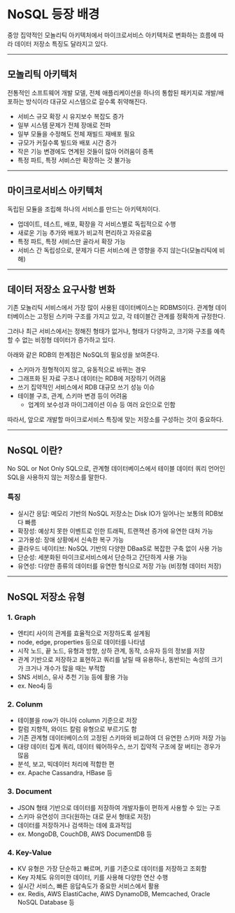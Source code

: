 # NoSQL 등장 배경
중앙 집약적인 모놀리틱 아키텍처에서 마이크로서비스 아키텍처로 변화하는 흐름에 따라 데이터 저장소 특징도 달라지고 있다.

---
## 모놀리틱 아키텍처
전통적인 소프트웨어 개발 모델, 전체 애플리케이션을 하나의 통합된 패키지로 개발/배포하는 방식이라 대규모 시스템으로 갈수록 취약해진다.


- 서비스 규모 확장 시 유지보수 복잡도 증가
- 일부 시스템 문제가 전체 장애로 전파
- 일부 모듈을 수정해도 전체 재빌드 재배포 필요
- 규모가 커질수록 빌드와 배포 시간 증가
- 작은 기능 변경에도 연계된 것들이 많아 어려움이 증폭
- 특정 파트, 특정 서비스만 확장하는 것 불가능


---
## 마이크로서비스 아키텍처
독립된 모듈을 조립해 하나의 서비스를 만드는 아키텍처이다.


- 업데이트, 테스트, 배포, 확장을 각 서비스별로 독립적으로 수행
- 새로운 기능 추가와 배포가 비교적 편리하고 자유로움
- 특정 파트, 특정 서비스만 골라서 확장 가능
- 서비스 간 독립성으로, 문제가 다른 서비스에 큰 영향을 주지 않는다(모놀리틱에 비해)


---
## 데이터 저장소 요구사항 변화
기존 모놀리틱 서비스에서 가장 많이 사용된 데이터베이스는 RDBMS이다. 관계형 데이터베이스는 고정된 스키마 구조를 가지고 있고, 각 테이블간 관계를 정확하게 규정한다.


그러나 최근 서비스에서는 정해진 형태가 없거나, 형태가 다양하고, 크기와 구조를 예측할 수 없는 비정형 데이터가 증가하고 있다.


아래와 같은 RDB의 한계점은 NoSQL의 필요성을 보여준다.


- 스키마가 정형적이지 않고, 유동적으로 바뀌는 경우
- 그래프화 된 자료 구조나 데이터는 RDB에 저장하기 어려움
- 쓰기 집약적인 서비스에서 RDB 대규모 쓰기 성능 이슈
- 테이블 구조, 관계, 스키마 변경 등이 어려움
    - 업계의 보수성과 마이그레이션 이슈 등 여러 요인으로 인함


따라서, 앞으로 개발할 마이크로서비스 특징에 맞는 저장소를 구성하는 것이 중요하다.


---
## NoSQL 이란?
No SQL or Not Only SQL으로, 관계형 데이터베이스에서 테이블 데이터 쿼리 언어인 SQL을 사용하지 않는 저장소를 말한다.

### 특징
- 실시간 응답: 메모리 기반의 NoSQL 저장소는 Disk IO가 일어나는 보통의 RDB보다 빠름
- 확장성: 예상치 못한 이벤트로 인한 트래픽, 트랜잭션 증가에 유연한 대처 가능
- 고가용성: 장애 상황에서 신속한 복구 가능
- 클라우드 네이티브: NoSQL 기반의 다양한 DBaaS로 복잡한 구축 없이 사용 가능
- 단순성: 세분화된 마이크로서비스에서 단순하고 간단하게 사용 가능
- 유연성: 다양한 종류의 데이터를 유연한 형식으로 저장 가능 (비정형 데이터 저장)


---
## NoSQL 저장소 유형
### 1. Graph
- 엔티티 사이의 관계를 효율적으로 저장하도록 설계됨
- node, edge, properties 등으로 데이터를 나타냄
- 시작 노드, 끝 노드, 유형과 방향, 상하 관계, 동작, 소유자 등의 정보를 저장
- 관계 기반으로 저장하고 표현하고 쿼리를 날릴 때 유용하나, 동반되는 속성의 크기가 크거나 개수가 많을 때는 부적합
- SNS 서비스, 유사 추천 기능 등에 활용 가능
- ex. Neo4j 등


### 2. Colunm
- 테이블을 row가 아니아 column 기준으로 저장
- 칼럼 지향적, 와이드 칼럼 유형으로 부르기도 함
- 기존 관계형 데이터베이스의 고정된 스키마와 비교하여 더 유연한 스키마 저장 가능
- 대량 데이터 집계 쿼리, 데이터 웨어하우스, 쓰기 집약적 구조에 잘 버티는 경우가 많음
- 분석, 보고, 빅데이터 처리에 적합한 편
- ex. Apache Cassandra, HBase 등


### 3. Document
- JSON 형태 기반으로 데이터를 저장하여 개발자들이 편하게 사용할 수 있는 구조
- 스키마 유연성이 크다(원하는 대로 문서 형태로 저장)
- 데이터를 저장하거나 검색하는 데에 효과적임
- ex. MongoDB, CouchDB, AWS DocumentDB 등


### 4. Key-Value
- KV 유형은 가장 단순하고 빠르며, 키를 기준으로 데이터를 저장하고 조회함
- Key 자체도 유의미한 데이터, 키를 사용해 다양한 연산 수행
- 실시간 서비스, 빠른 응답속도가 중요한 서비스에서 활용
- ex. Redis, AWS ElastiCache, AWS DynamoDB, Memcached, Oracle NoSQL Database 등